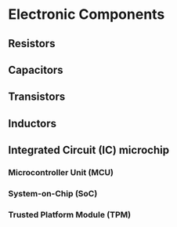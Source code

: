 # Electronic Components

## Resistors

## Capacitors

## Transistors

## Inductors

## Integrated Circuit (IC) microchip

### Microcontroller Unit (MCU)

### System-on-Chip (SoC)

### Trusted Platform Module (TPM)
